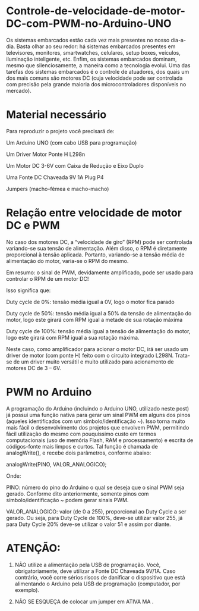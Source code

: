 # Controle-de-velocidade-de-motor-DC-com-PWM-no-Arduino-UNO
Os sistemas embarcados estão cada vez mais presentes no nosso dia-a-dia. Basta olhar ao seu redor: há sistemas embarcados presentes em televisores, monitores, smartwatches, celulares, setup boxes, veículos, iluminação inteligente, etc. Enfim, os sistemas embarcados dominam, mesmo que silenciosamente, a maneira como a tecnologia evolui. Uma das tarefas dos sistemas embarcados é o controle de atuadores, dos quais um dos mais comuns são motores DC (cuja velocidade pode ser controlada com precisão pela grande maioria dos microcontroladores disponíveis no mercado).

# Material necessário

Para reproduzir o projeto você precisará de:

Um Arduino UNO (com cabo USB para programação)

Um Driver Motor Ponte H L298n

Um Motor DC 3-6V com Caixa de Redução e Eixo Duplo

Uma Fonte DC Chaveada 9V 1A Plug P4

Jumpers (macho-fêmea e macho-macho)

# Relação entre velocidade de motor DC e PWM
No caso dos motores DC, a “velocidade de giro” (RPM) pode ser controlada variando-se sua tensão de alimentação. Além disso, o RPM é diretamente proporcional à tensão aplicada. Portanto, variando-se a tensão média de alimentação do motor, varia-se o RPM do mesmo.

Em resumo: o sinal de PWM, devidamente amplificado, pode ser usado para controlar o RPM de um motor DC!

Isso significa que:

Duty cycle de 0%: tensão média igual a 0V, logo o motor fica parado

Duty cycle de 50%: tensão média igual a 50% da tensão de alimentação do motor, logo este girará com RPM igual a metade de sua rotação máxima

Duty cycle de 100%: tensão média igual a tensão de alimentação do motor, logo este girará com RPM igual a sua rotação máxima.

Neste caso, como amplificador para acionar o motor DC, irá ser usado um driver de motor (com ponte H) feito com o circuito integrado L298N. Trata-se de um driver muito versátil e muito utilizado para acionamento de motores DC de 3 – 6V.

# PWM no Arduino
A programação do Arduino (incluindo o Arduino UNO, utilizado neste post) já possui uma função nativa para gerar um sinal PWM em alguns dos pinos (aqueles identificados com um símbolo/identificação ~). Isso torna muito mais fácil o desenvolvimento dos projetos que envolvem PWM, permitindo fácil utilização do mesmo com pouquíssimo custo em termos computacionais (uso de memória Flash, RAM e processamento) e escrita de códigos-fonte mais limpos e curtos. Tal função é chamada de analogWrite(), e recebe dois parâmetros, conforme abaixo:

analogWrite(PINO, VALOR_ANALOGICO);

Onde:

PINO: número do pino do Arduino o qual se deseja que o sinal PWM seja gerado.
Conforme dito anteriormente, somente pinos com símbolo/identificação ~ podem gerar sinais PWM.

VALOR_ANALOGICO: valor (de 0 a 255), proporcional ao Duty Cycle a ser gerado.
Ou seja, para Duty Cycle de 100%, deve-se utilizar valor 255, já para Duty Cycle 20% deve-se utilizar o valor 51 e assim por diante.

# ATENÇÃO:

1) NÃO utilize a alimentação pela USB de programação. Você, obrigatoriamente, deve utilizar a Fonte DC Chaveada 9V/1A. Caso contrário, você corre sérios riscos de danificar o dispositivo que está alimentando o Arduino pela USB de programação (computador, por exemplo).

2) NÃO SE ESQUEÇA de colocar um jumper em ATIVA MA .

